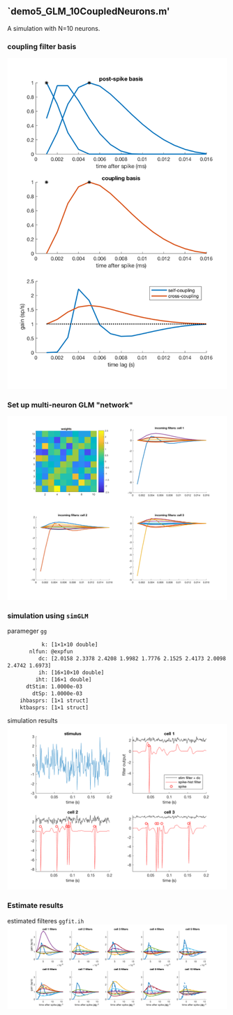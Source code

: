 ## `demo5_GLM_10CoupledNeurons.m'

A simulation with N=10 neurons.

### coupling filter basis
![](pic/coupling-filters-basis.png)

### Set up multi-neuron GLM "network"
![](pic/coupling-filters-net.png)

### simulation using `simGLM`
parameger `gg`
```
           k: [1×1×10 double]
       nlfun: @expfun
          dc: [2.0158 2.3378 2.4208 1.9982 1.7776 2.1525 2.4173 2.0098 2.4742 1.6973]
          ih: [16×10×10 double]
         iht: [16×1 double]
      dtStim: 1.0000e-03
        dtSp: 1.0000e-03
    ihbasprs: [1×1 struct]
    ktbasprs: [1×1 struct]
```
simulation results
![](pic/simulation.png)

### Estimate results
estimated filteres `ggfit.ih`
![](pic/estimate.png)
